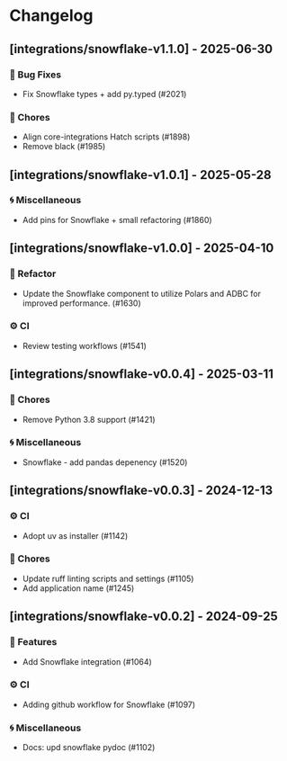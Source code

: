 # Changelog

## [integrations/snowflake-v1.1.0] - 2025-06-30

### 🐛 Bug Fixes

- Fix Snowflake types + add py.typed (#2021)

### 🧹 Chores

- Align core-integrations Hatch scripts (#1898)
- Remove black (#1985)


## [integrations/snowflake-v1.0.1] - 2025-05-28

### 🌀 Miscellaneous

- Add pins for Snowflake + small refactoring (#1860)

## [integrations/snowflake-v1.0.0] - 2025-04-10

### 🚜 Refactor

- Update the Snowflake component to utilize Polars and ADBC for improved performance. (#1630)

### ⚙️ CI

- Review testing workflows (#1541)


## [integrations/snowflake-v0.0.4] - 2025-03-11

### 🧹 Chores

- Remove Python 3.8 support (#1421)

### 🌀 Miscellaneous

- Snowflake - add pandas depenency (#1520)

## [integrations/snowflake-v0.0.3] - 2024-12-13

### ⚙️ CI

- Adopt uv as installer (#1142)

### 🧹 Chores

- Update ruff linting scripts and settings (#1105)
- Add application name (#1245)


## [integrations/snowflake-v0.0.2] - 2024-09-25

### 🚀 Features

- Add Snowflake integration (#1064)

### ⚙️ CI

- Adding github workflow for Snowflake (#1097)

### 🌀 Miscellaneous

- Docs: upd snowflake pydoc (#1102)

<!-- generated by git-cliff -->
